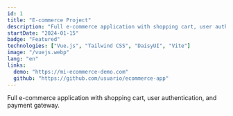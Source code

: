 ```yaml
---
id: 1
title: "E-commerce Project"
description: "Full e-commerce application with shopping cart, user authentication, and payment gateway."
startDate: "2024-01-15"
badge: "Featured"
technologies: ["Vue.js", "Tailwind CSS", "DaisyUI", "Vite"]
image: "/vuejs.webp"
lang: "en"
links:
  demo: "https://mi-ecommerce-demo.com"
  github: "https://github.com/usuario/ecommerce-app"
---
```


Full e-commerce application with shopping cart, user authentication, and payment gateway.
